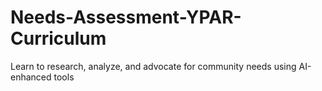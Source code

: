 # Needs-Assessment-YPAR-Curriculum
Learn to research, analyze, and advocate for community needs using AI-enhanced tools

